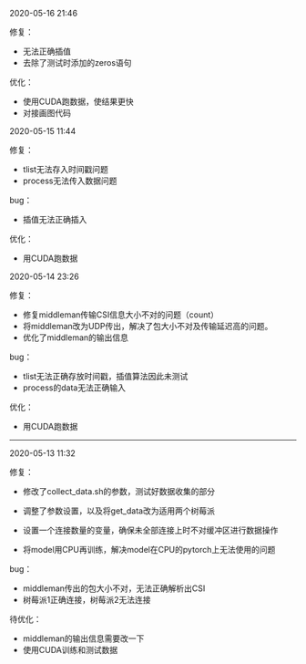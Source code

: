 2020-05-16 21:46

修复：

- 无法正确插值
- 去除了测试时添加的zeros语句

优化：

- 使用CUDA跑数据，使结果更快
- 对接画图代码

2020-05-15 11:44

修复：

- tlist无法存入时间戳问题
- process无法传入数据问题

bug：

- 插值无法正确插入

优化：

- 用CUDA跑数据



2020-05-14 23:26

修复：

- 修复middleman传输CSI信息大小不对的问题（count）
- 将middleman改为UDP传出，解决了包大小不对及传输延迟高的问题。
- 优化了middleman的输出信息

bug：

- tlist无法正确存放时间戳，插值算法因此未测试
- process的data无法正确输入

优化：

- 用CUDA跑数据

------

2020-05-13 11:32

修复：

- 修改了collect_data.sh的参数，测试好数据收集的部分

- 调整了参数设置，以及将get_data改为适用两个树莓派
- 设置一个连接数量的变量，确保未全部连接上时不对缓冲区进行数据操作
- 将model用CPU再训练，解决model在CPU的pytorch上无法使用的问题

bug：

- middleman传出的包大小不对，无法正确解析出CSI
- 树莓派1正确连接，树莓派2无法连接

待优化：

- middleman的输出信息需要改一下
- 使用CUDA训练和测试数据